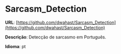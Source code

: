 # Sarcasm_Detection
**URL**: [https://github.com/dwahast/Sarcasm_Detection](https://github.com/dwahast/Sarcasm_Detection)

**Descrição**: Detecção de sarcasmo em Português.

**Idioma**: pt
